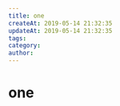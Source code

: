 ```yaml
---
title: one
createAt: 2019-05-14 21:32:35
updateAt: 2019-05-14 21:32:35
tags: 
category:
author: 
---
```


# one

<!-- more -->
